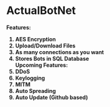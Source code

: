 # ActualBotNet

<b>Features:<br>
1. AES Encryption <br>
2. Upload/Download Files <br>
3. As many connections as you want <br>
4. Stores Bots in SQL Database <br>
<b>Upcoming Features:<br>
1. DDoS<br>
2. Keylogging<br>
3. MITM<br>
4. Auto Spreading<br>
5. Auto Update (Github based)
